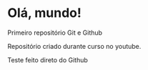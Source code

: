# Olá, mundo!
 Primeiro repositório Git e Github

Repositório criado durante curso no youtube.

Teste feito direto do Github
